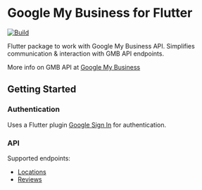 # Google My Business for Flutter

[![Build](https://github.com/Newgarden-Solutions/google_my_business/workflows/build/badge.svg)](https://github.com/Newgarden-Solutions/google_my_business/actions/workflows/build.yml)

Flutter package to work with Google My Business API. 
Simplifies communication & interaction with GMB API endpoints.

More info on GMB API at [Google My Business](https://developers.google.com/my-business)

## Getting Started

### Authentication

Uses a Flutter plugin [Google Sign In](https://pub.dev/packages/google_sign_in) for authentication.

### API

Supported endpoints:

* [Locations](https://developers.google.com/my-business/reference/rest/v4/accounts.locations)
* [Reviews](https://developers.google.com/my-business/reference/rest/v4/accounts.locations.reviews)

